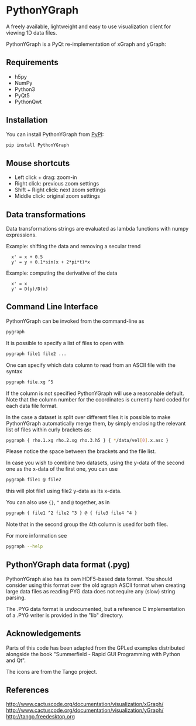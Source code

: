 # PythonYGraph

A freely available, lightweight and easy to use visualization client for
viewing 1D data files.

PythonYGraph is a PyQt re-implementation of xGraph and yGraph:


## Requirements

* h5py
* NumPy
* Python3
* PyQt5
* PythonQwt


## Installation

You can install PythonYGraph from [PyPI](https://pypi.org/project/PythonYGraph):

```sh
pip install PythonYGraph
```


## Mouse shortcuts

* Left click + drag: zoom-in
* Right click: previous zoom settings
* Shift + Right click: next zoom settings
* Middle click: original zoom settings


## Data transformations

Data transformations strings are evaluated as lambda functions with
numpy expressions.

Example: shifting the data and removing a secular trend

```text
  x' = x + 0.5
  y' = y + 0.1*sin(x + 2*pi*t)*x
```

Example: computing the derivative of the data

```text
  x' = x
  y' = D(y)/D(x)
```

## Command Line Interface

PythonYGraph can be invoked from the command-line as

```sh
pygraph
```

It is possible to specify a list of files to open with

```sh
pygraph file1 file2 ...
```

One can specify which data column to read from an ASCII file with the syntax

```sh
pygraph file.xg ^5
```

If the column is not specified PythonYGraph will use a reasonable default. Note
that the column number for the coordinates is currently hard coded for each
data file format.

In the case a dataset is split over different files it is possible to make
PythonYGraph automatically merge them, by simply enclosing the relevant list of
files within curly brackets as:

```sh
pygraph { rho.1.xg rho.2.xg rho.3.h5 } { */data/vel[0].x.asc }
```

Please notice the space between the brackets and the file list.

In case you wish to combine two datasets, using the y-data of the second one
as the x-data of the first one, you can use

```sh
pygraph file1 @ file2
```

this will plot file1 using file2 y-data as its x-data.

You can also use `{}`, `^` and `@` together, as in

```sh
pygraph { file1 ^2 file2 ^3 } @ { file3 file4 ^4 }
```

Note that in the second group the 4th column is used for both files.

For more information see

```sh
pygraph --help
```

## PythonYGraph data format (.pyg)

PythonYGraph also has its own HDF5-based data format. You should consider using
this format over the old xgraph ASCII format when creating large data files as
reading PYG data does not require any (slow) string parsing.

The .PYG data format is undocumented, but a reference C implementation of a
.PYG writer is provided in the "lib" directory.


## Acknowledgements

Parts of this code has been adapted from the GPLed examples distributed
alongside the book "Summerfield - Rapid GUI Programming with Python and Qt".

The icons are from the Tango project.


## References

http://www.cactuscode.org/documentation/visualization/xGraph/
http://www.cactuscode.org/documentation/visualization/yGraph/
http://tango.freedesktop.org
